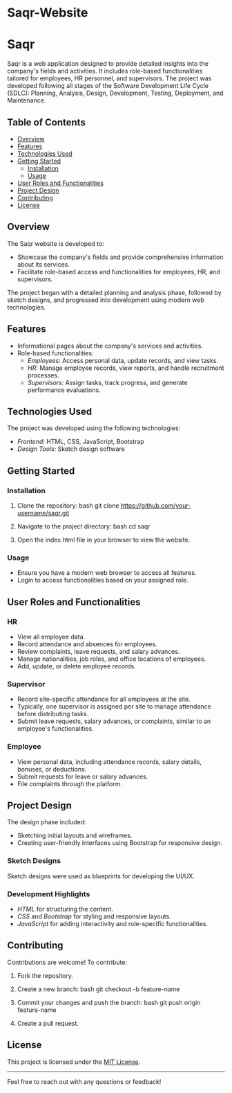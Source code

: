 # Saqr-Website
# Saqr

Saqr is a web application designed to provide detailed insights into the company's fields and activities. It includes role-based functionalities tailored for employees, HR personnel, and supervisors. The project was developed following all stages of the Software Development Life Cycle (SDLC): Planning, Analysis, Design, Development, Testing, Deployment, and Maintenance.

## Table of Contents
- [Overview](#overview)
- [Features](#features)
- [Technologies Used](#technologies-used)
- [Getting Started](#getting-started)
  - [Installation](#installation)
  - [Usage](#usage)
- [User Roles and Functionalities](#user-roles-and-functionalities)
- [Project Design](#project-design)
- [Contributing](#contributing)
- [License](#license)

## Overview
The Saqr website is developed to:
- Showcase the company's fields and provide comprehensive information about its services.
- Facilitate role-based access and functionalities for employees, HR, and supervisors.

The project began with a detailed planning and analysis phase, followed by sketch designs, and progressed into development using modern web technologies.

## Features
- Informational pages about the company's services and activities.
- Role-based functionalities:
  - *Employees:* Access personal data, update records, and view tasks.
  - *HR:* Manage employee records, view reports, and handle recruitment processes.
  - *Supervisors:* Assign tasks, track progress, and generate performance evaluations.

## Technologies Used
The project was developed using the following technologies:
- *Frontend:* HTML, CSS, JavaScript, Bootstrap
- *Design Tools:* Sketch design software

## Getting Started

### Installation
1. Clone the repository:
   bash
   git clone https://github.com/your-username/saqr.git
   
2. Navigate to the project directory:
   bash
   cd saqr
   
3. Open the index.html file in your browser to view the website.

### Usage
- Ensure you have a modern web browser to access all features.
- Login to access functionalities based on your assigned role.

## User Roles and Functionalities

### HR
- View all employee data.
- Record attendance and absences for employees.
- Review complaints, leave requests, and salary advances.
- Manage nationalities, job roles, and office locations of employees.
- Add, update, or delete employee records.

### Supervisor
- Record site-specific attendance for all employees at the site.
- Typically, one supervisor is assigned per site to manage attendance before distributing tasks.
- Submit leave requests, salary advances, or complaints, similar to an employee's functionalities.

### Employee
- View personal data, including attendance records, salary details, bonuses, or deductions.
- Submit requests for leave or salary advances.
- File complaints through the platform.

## Project Design
The design phase included:
- Sketching initial layouts and wireframes.
- Creating user-friendly interfaces using Bootstrap for responsive design.

### Sketch Designs
Sketch designs were used as blueprints for developing the UI/UX.

### Development Highlights
- *HTML* for structuring the content.
- *CSS* and *Bootstrap* for styling and responsive layouts.
- *JavaScript* for adding interactivity and role-specific functionalities.

## Contributing
Contributions are welcome! To contribute:
1. Fork the repository.
2. Create a new branch:
   bash
   git checkout -b feature-name
   
3. Commit your changes and push the branch:
   bash
   git push origin feature-name
   
4. Create a pull request.

## License
This project is licensed under the [MIT License](LICENSE).

---

Feel free to reach out with any questions or feedback!

